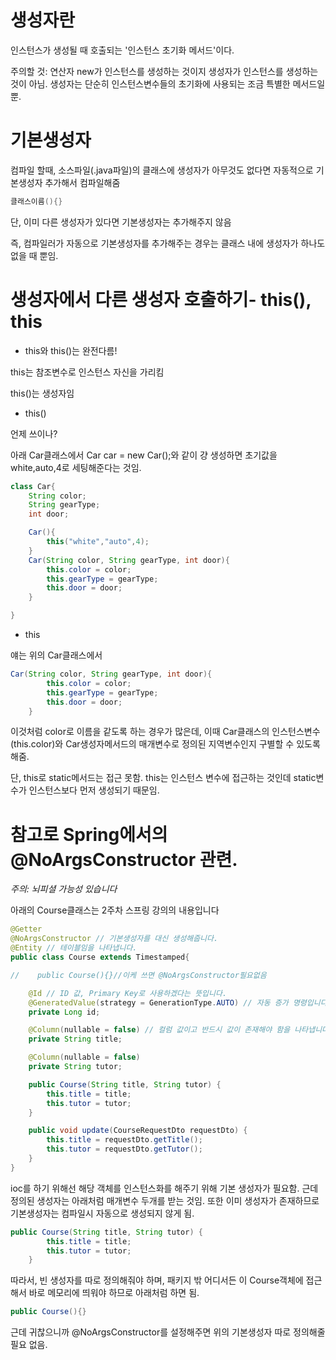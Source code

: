 # 생성자란

인스턴스가 생성될 때 호출되는 '인스턴스 초기화 메서드'이다.

주의할 것: 연산자 new가 인스턴스를 생성하는 것이지 생성자가 인스턴스를 생성하는 것이 아님. 생성자는 단순히 인스턴스변수들의 초기화에 사용되는 조금 특별한 메서드일 뿐.

# 기본생성자

컴파일 할때, 소스파일(.java파일)의 클래스에 생성자가 아무것도 없다면 자동적으로 기본생성자 추가해서 컴파일해줌

```java
클래스이름(){}
```

단, 이미 다른 생성자가 있다면 기본생성자는 추가해주지 않음

즉, 컴파일러가 자동으로 기본생성자를 추가해주는 경우는 클래스 내에 생성자가 하나도 없을 때 뿐임.

# 생성자에서 다른 생성자 호출하기- this(), this

- this와 this()는 완전다름!

this는 참조변수로 인스턴스 자신을 가리킴

this()는 생성자임

- this()

언제 쓰이나?

아래 Car클래스에서 Car car = new Car();와 같이 걍 생성하면 초기값을 white,auto,4로 세팅해준다는 것임.

```java
class Car{
	String color;
	String gearType;
	int door;

	Car(){
		this("white","auto",4);
	}
	Car(String color, String gearType, int door){
		this.color = color;
		this.gearType = gearType;
		this.door = door;
	}

}
```

- this

얘는 위의 Car클래스에서

```java
Car(String color, String gearType, int door){
		this.color = color;
		this.gearType = gearType;
		this.door = door;
	}
```

이것처럼 color로 이름을 같도록 하는 경우가 많은데, 이때  Car클래스의 인스턴스변수(this.color)와 Car생성자메서드의 매개변수로 정의된 지역변수인지 구별할 수 있도록 해줌.

단, this로 static메서드는 접근 못함. this는 인스턴스 변수에 접근하는 것인데 static변수가 인스턴스보다 먼저 생성되기 때문임.

# 참고로 Spring에서의 @NoArgsConstructor 관련.

*주의: 뇌피셜 가능성 있습니다*

아래의 Course클래스는 2주차 스프링 강의의 내용입니다

```java
@Getter
@NoArgsConstructor // 기본생성자를 대신 생성해줍니다.
@Entity // 테이블임을 나타냅니다.
public class Course extends Timestamped{

//    public Course(){}//이케 쓰면 @NoArgsConstructor필요없음

    @Id // ID 값, Primary Key로 사용하겠다는 뜻입니다.
    @GeneratedValue(strategy = GenerationType.AUTO) // 자동 증가 명령입니다.
    private Long id;

    @Column(nullable = false) // 컬럼 값이고 반드시 값이 존재해야 함을 나타냅니다.
    private String title;

    @Column(nullable = false)
    private String tutor;

    public Course(String title, String tutor) {
        this.title = title;
        this.tutor = tutor;
    }

    public void update(CourseRequestDto requestDto) {
        this.title = requestDto.getTitle();
        this.tutor = requestDto.getTutor();
    }
}
```

ioc를 하기 위해선 해당 객체를 인스턴스화를 해주기 위해 기본 생성자가 필요함. 근데 정의된 생성자는 아래처럼 매개변수 두개를 받는 것임. 또한 이미 생성자가 존재하므로 기본생성자는 컴파일시 자동으로 생성되지 않게 됨.

```java
public Course(String title, String tutor) {
        this.title = title;
        this.tutor = tutor;
    }
```

따라서, 빈 생성자를 따로 정의해줘야 하며, 패키지 밖 어디서든 이 Course객체에 접근해서 바로 메모리에 띄워야 하므로 아래처럼 하면 됨.

```java
public Course(){}
```

근데 귀찮으니까 @NoArgsConstructor를 설정해주면 위의 기본생성자 따로 정의해줄 필요 없음.
